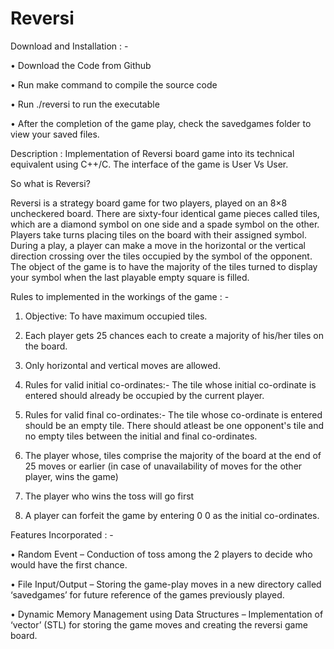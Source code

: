 # Reversi

Download and Installation : - 
  
  •	Download the Code from Github
  
  •	Run make command to compile the source code
  
  •	Run ./reversi to run the executable
  
  •	After the completion of the game play, check the savedgames folder to view your saved files.



Description : Implementation of Reversi board game into its technical equivalent using C++/C. The interface of the game is User Vs User.



So what is Reversi? 

Reversi is a strategy board game for two players, played on an 8×8 uncheckered board. There are sixty-four identical game pieces called tiles, which are a diamond symbol on one side and a spade symbol on the other. Players take turns placing tiles on the board with their assigned symbol. During a play, a player can make a move in the horizontal or the vertical direction crossing over the tiles occupied by the symbol of the opponent. The object of the game is to have the majority of the tiles turned to display your symbol when the last playable empty square is filled.



Rules to implemented in the workings of the game : -

1)	Objective: To have maximum occupied tiles.

2)	Each player gets 25 chances each to create a majority of his/her tiles on the board.

3)	Only horizontal and vertical moves are allowed.

4)	Rules for valid initial co-ordinates:- The tile whose initial co-ordinate is entered should already be occupied by the  current player.

5)	Rules for valid final co-ordinates:- The tile whose co-ordinate is entered should be an empty tile. There should atleast be one opponent's tile and no empty tiles between the initial and final co-ordinates.

6)	The player whose, tiles comprise the majority of the board at the end of 25 moves or earlier (in case of unavailability of      moves for the other player, wins the game)

7)	The player who wins the toss will go first

8) A player can forfeit the game by entering 0 0 as the initial co-ordinates.



Features Incorporated : -

•	Random Event – Conduction of toss among the 2 players to decide who would have the first chance. 

•	File Input/Output – Storing the game-play moves in a new directory called ‘savedgames’ for future reference of the games previously played.

•	Dynamic Memory Management using Data Structures – Implementation of ‘vector’ (STL) for storing the game moves and creating the reversi game board.


